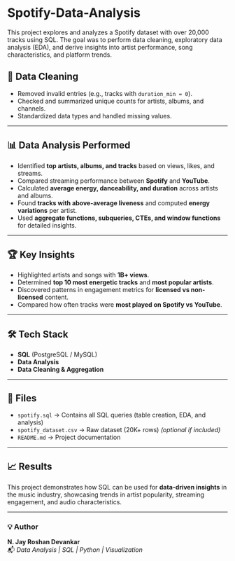 # Spotify-Data-Analysis
This project explores and analyzes a Spotify dataset with over 20,000 tracks using SQL. The goal was to perform data cleaning, exploratory data analysis (EDA), and derive insights into artist performance, song characteristics, and platform trends.

## 🧹 Data Cleaning
- Removed invalid entries (e.g., tracks with `duration_min = 0`).  
- Checked and summarized unique counts for artists, albums, and channels.  
- Standardized data types and handled missing values.

---

## 📊 Data Analysis Performed
- Identified **top artists, albums, and tracks** based on views, likes, and streams.  
- Compared streaming performance between **Spotify** and **YouTube**.  
- Calculated **average energy, danceability, and duration** across artists and albums.  
- Found **tracks with above-average liveness** and computed **energy variations** per artist.  
- Used **aggregate functions, subqueries, CTEs, and window functions** for detailed insights.

---

## 🏆 Key Insights
- Highlighted artists and songs with **1B+ views**.  
- Determined **top 10 most energetic tracks** and **most popular artists**.  
- Discovered patterns in engagement metrics for **licensed vs non-licensed** content.  
- Compared how often tracks were **most played on Spotify vs YouTube**.

---

## 🛠️ Tech Stack
- **SQL** (PostgreSQL / MySQL)  
- **Data Analysis**  
- **Data Cleaning & Aggregation**

---

## 📁 Files
- `spotify.sql` → Contains all SQL queries (table creation, EDA, and analysis)  
- `spotify_dataset.csv` → Raw dataset (20K+ rows) *(optional if included)*  
- `README.md` → Project documentation  

---

## 📈 Results
This project demonstrates how SQL can be used for **data-driven insights** in the music industry, showcasing trends in artist popularity, streaming engagement, and audio characteristics.

---

### 💡 Author
**N. Jay Roshan Devankar**  
📬 *Data Analysis | SQL | Python | Visualization*  
